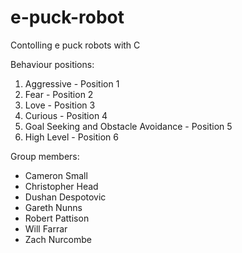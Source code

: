 # e-puck-robot
Contolling e puck robots with C

Behaviour positions:

1. Aggressive - Position 1
2. Fear - Position 2
3. Love - Position 3
4. Curious -  Position 4
5. Goal Seeking and Obstacle Avoidance - Position 5
6. High Level - Position 6

Group members:
- Cameron Small
- Christopher Head
- Dushan Despotovic
- Gareth Nunns
- Robert Pattison
- Will Farrar
- Zach Nurcombe
